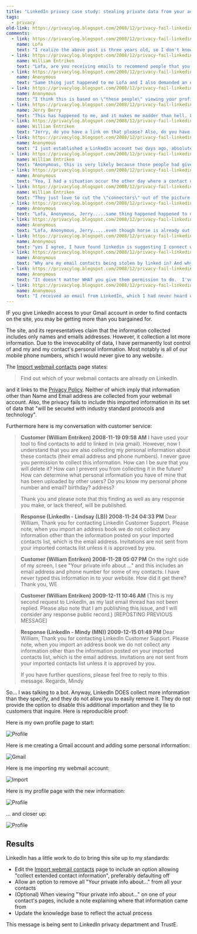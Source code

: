 ```yaml
---
title: "LinkedIn privacy case study: stealing private data from your address book"
tags:
  - privacy
old-link: https://privacylog.blogspot.com/2008/12/privacy-fail-linkedin-steals-private.html
comments:
  - link: https://privacylog.blogspot.com/2008/12/privacy-fail-linkedin-steals-private.html#comment-4953179886967594797
    name: Lofa
    text: "I realize the above post is three years old, so I don't know what has transpired in that time, or if LinkedIn has addressed the William's  issues. However, I do know this much: In the past two days LinkedIn has e-mailed me \"How about these people?\" suggestions that could only have come from them digging into the deepest levels of my e-mail system and address book! Some of the names being suggested are people I've had no dealings with in well over a decade. It's extremely unlikely these names just \"popped up.\" LinkedIn had to dig them out of very old archived e-mails. I have NEVER given them permission to do that, or to import any of my contacts! There is nothing in the LinkedIn Privacy Policy that discloses their propensity to go fishing through my computer files. I have filed a complaint, and if I don't get an response I consider satisfactory, I'll be out of there faster than you can say LinkedIn sucks."
  - link: https://privacylog.blogspot.com/2008/12/privacy-fail-linkedin-steals-private.html#comment-6290114527478167361
    name: William Entriken
    text: "Lofa, are you receiving emails to recommend people that you do NOT know? If so, this could mean that LinkedIn is guessing based on your contacts. I.E. you have 9 connections that are each connections with Mike, then you get an email: Please consider adding Mike."
  - link: https://privacylog.blogspot.com/2008/12/privacy-fail-linkedin-steals-private.html#comment-8664518951601122171
    name: Anonymous
    text: "Same thing just happened to me Lofa and I also demanded an explanation from LinkedIn. I never gave them permission to touch my private email."
  - link: https://privacylog.blogspot.com/2008/12/privacy-fail-linkedin-steals-private.html#comment-6924645829802582034
    name: Anonymous
    text: "I think this is based on \"these people\" viewing your profile or you visiting their profile on LI. Not from going into your email."
  - link: https://privacylog.blogspot.com/2008/12/privacy-fail-linkedin-steals-private.html#comment-6758276833180792368
    name: Jerry Berry
    text: "This has happened to me, and it makes me madder than hell. LinkedIn knows all the information in my Yahoo!mail address book. I have not ever given them my password or permission to access it. Either they have illegal compliance by Yahoo!, or they are using a browser exploit to simply access Yahoo!mail through the same browser I'm concurrently logged-on to LinkeIn with. This is criminal, and I'm looking forward to the EFF class-action suit."
  - link: https://privacylog.blogspot.com/2008/12/privacy-fail-linkedin-steals-private.html#comment-4471104698383254308
    name: William Entriken
    text: "Jerry, do you have a link on that please? Also, do you have some details on this Yahoo connection? Have you used Yahoo to find friends on LinkedIn or is it the same password as LinkedIn or something? Is what you saw reproducible?"
  - link: https://privacylog.blogspot.com/2008/12/privacy-fail-linkedin-steals-private.html#comment-2407240420107724256
    name: Anonymous
    text: "I just established a LinkedIn account two days ago, absolutely refused to give them access to my personal email accounts.  Now, two days later, on their page \"People You Might Know\", I see people who are listed as either shared connections, 2nd & 3rd connections, etc.  Ok, I can understand that.  They are looking for connections within their own database. BUT, I also see many people with no shared connections or indirect connections that could only have come from my personal email address book:  my friends, my sister-in-law, my wife's friends, an engineer from another company I interacted with back in 2006, parents from my son's elementary school, and more.   I'm outraged!  What's the best way to register the most effective complaint about this?  FYI.  My LinkedIn password is different than my personal email password and there are no imported contacts in LinkedIn right now (I checked).  2nd FYI:  My profile only has my current position and company, nothing else.  I have also specified most of the datasharing options to be minimal."
  - link: https://privacylog.blogspot.com/2008/12/privacy-fail-linkedin-steals-private.html#comment-2135167346825313551
    name: William Entriken
    text: "Anonymous, this is very likely because those people had given their email password and your name is in their email account. When people are freely giving away their own and their contacts' personal information, there is little we can do."
  - link: https://privacylog.blogspot.com/2008/12/privacy-fail-linkedin-steals-private.html#comment-6656921683751763177
    name: Anonymous
    text: "Yea, I had a situation occur the other day where a contact used my email address on my new b-card to invite me to connect. Well, I've been in Asia for 3+ years and built a huge rolodex of contacts there. Now all of a sudden, I'm getting contact requests from people in Asia and once that happens east meets west. Not what I want!"
  - link: https://privacylog.blogspot.com/2008/12/privacy-fail-linkedin-steals-private.html#comment-4412009025183387744
    name: William Entriken
    text: "They just love to cut the \"connectors\" out of the picture like you... by taking all your private information and making it public"
  - link: https://privacylog.blogspot.com/2008/12/privacy-fail-linkedin-steals-private.html#comment-7414047038377807274
    name: Anonymous
    text: "Lofa, Anonymous, Jerry.....same thing happened happened to me today.  I hadn't experienced this  before today on Linkedin, and then today half of my personal e-mail contact list showed up on my \"People You May Know\"....going all the way back to 2008.  It included previous employers/supervisors, company HR personnel where I have applied for positions, recruiters, relatives, .....you name it and they were on there. I assume it worked in reverse and my Linkedin profile went out to all of those people as well. Unfortunately, for both personal & professional reasons, I did not want my Linkedin profile automatically broadcast to several people on my e-mail contact list. This is not just cookies following me around on the internet.....this is taking my personal email account contact list for their personal use and  is outright Theft, and no other explanation can be made for it.  I also contacted Linkedin today to officially have them delete my contact list from their system.....we'll see what happens.<br /><br />This whole \"cookie theft\" thing has gone too far."
  - link: https://privacylog.blogspot.com/2008/12/privacy-fail-linkedin-steals-private.html#comment-1316155896442826180
    name: Anonymous
    text: "Lofa, Anonymous, Jerry.....even though horse is already out of the barn, I found a way to take all my personal webmail contacts out of Linkedin system.....I'm hoping permanently but not betting on it. All my webmail contacts were in Linkedin's \"Imported Contacts\", although I did not do the importing. That was Linkedin's doing....totally. If it happens again I think Linkedin should be held legally accountable, as my personal webmail contact list is not on public domain and can not be publicly shared by anyone, let alone stolen via cookies in the first place.<br /> <br />See below process for removing Imported Contact List...<br /><br />Removing Imported Contacts<br /><br />Click Contacts at the top of your home page.<br />Click the Imported Contacts tab.<br />Make sure the Select All box is unchecked by clicking on it.<br />Click the box in front of the contact you wish to remove.<br />At the bottom of the page, click Delete selected contacts.<br />Click Delete to confirm. <br /><br />Good Luck !!<br />"
  - link: https://privacylog.blogspot.com/2008/12/privacy-fail-linkedin-steals-private.html#comment-3117454666063815955
    name: Anonymous
    text: "yes I agree, I have found linkedin is suggesting I connect with people who I work with. The thing is, I have not recorded any information about my currect workplace on my profile (my old workplace details are still listed) and I have not connected to any of the people at my currect workplace. Also I use a different email address at work to the one I use with linkedin...so my suspicion is linkedin is scanning my outlook for addresses of the people I have communicated with via email because these are the only ones it suggests I connect to."
  - link: https://privacylog.blogspot.com/2008/12/privacy-fail-linkedin-steals-private.html#comment-7394900804285360559
    name: Anonymous
    text: "Why are my email contacts being stolen by linked in? And why no one is doing anything about it. I never give anyone permission to do such a thing. This is bs. I need some answers and linked in is ignoring everyone that have a problem. I will try to post this thing in as many places in web so that people are aware of this scam"
  - link: https://privacylog.blogspot.com/2008/12/privacy-fail-linkedin-steals-private.html#comment-3828895476626793862
    name: Anonymous
    text: "It doesn't matter WHAT you give them permission to do.  I've been a LIn member for many years.  Their entire business model is built up them intalling malware on your computer that steals the contents of your address book repeatedly even if you NEVER give them permission to access ANY of you addressess or contact info.  They simply steal it, then slyly ask if you happen to know any of the people they present to you.  Of course you know them.  They stole them illegally and without permission.  THAT IS THEIR BUSINESS PLAN.  It's built upon the. incompetence and corruption of Microsoft. The only fix is to keep ALL of you contacts saved in a separate XL file.  Never gonna happen so get used to pervasive criminality from LIn.  Brave New World for many years now. I've never given them permission to access anything and they've simply stolen it dozens of times over the years.  It's easy to catch them: add a new conact that totally not related to the others, and soon they will ask if you know them.  Duh!"
  - link: https://privacylog.blogspot.com/2008/12/privacy-fail-linkedin-steals-private.html#comment-7656610989096440099
    name: Anonymous
    text: "I received an email from LinkedIn, which I had never heard of or cared to remember if I had heard the name before. It was an invitation from an individual with whom I had important on-going legal business. I clicked on a link that opened a LinkedIn web page where I was asked to set-up an account. I cautiously began to enter login info and some personal profile info but decided not to continue as I really didn't want to supply some of the info that was being asked of me, so I backspaced and deleted all field entries without submitting anything and then closed the web page. Minutes later I received an email from LinkedIn welcoming me as a member and asking me to login and complete the profile questions. This time the page had names and photos of people I have listed in my outlook contacts folders as LinkedIn members. I feel as if I have been raped and can sympathize with William Entriken and his plight. Where are the authorities who are supposed to protect us from predators like LinkedIn? or are there any? I unsubscribed by not logging in using the password that I had typed and deleted with out submitting, but by getting a temporary password by clicking on \"I forgot my password\", logging in with it, and finding the link to delete the account that I never submitted information for I deleted the account.  It was a nightmare and my world has changed as does some ones life who has been forcibly raped."
---
```


IF you give LinkedIn access to your Gmail account in order to find contacts on the site, you may be getting more than you bargained for.

The site, and its representatives claim that the information collected includes only names and emails addresses. However, it collection a lot more information. Due to the irrevocability of data, I have permanently lost control of and my and my contact's personal information. Most notably is all of our mobile phone numbers, which I would never give to any website.

The [Import webmail contacts](https://www.linkedin.com/secure/uploadContacts?displayWebMail=) page states:

> Find out which of your webmail contacts are already on LinkedIn.

and it links to the [Privacy Policy](https://www.linkedin.com/static?key=privacy_policy). Neither of which imply that information other than Name and Email address are collected from your webmail account. Also, the privacy fails to include this imported information in its set of data that "will be secured with industry standard protocols and technology".

Furthermore here is my conversation with customer service:

> **Customer (William Entriken) 2008-11-19 09:58 AM** I have used your tool to find contacts to add to linked in (via gmail). However, now I understand that you are also collecting my personal information about these contacts (their email address and phone numbers). I never gave you permission to collect this information. How can I be sure that you will delete it? How can I prevent you from collecting it in the future? How can determine what personal information you have of mine that has been uploaded by other users? Do you know my personal phone number and email? birthday? address?
>
> Thank you and please note that this finding as well as any response you make, or lack thereof, will be published.

> **Response (LinkedIn - Lindsay (LB)) 2008-11-24 04:33 PM** Dear William, Thank you for contacting LinkedIn Customer Support. Please note, when you import an address book we do not collect any information other than the information posted on your imported contacts list, which is the email address. Invitations are not sent from your imported contacts list unless it is approved by you.

> **Customer (William Entriken) 2008-11-28 05:07 PM** On the right side of my screen, I see "Your private info about ..." and this includes an email address and phone number for some of my contacts. I have never typed this information in to your website. How did it get there? Thank you, WE

> **Customer (William Entriken) 2009-12-11 10:46 AM** (This is my second request to LinkedIn, as my last email thread has not been replied. Please also note that I am publishing this issue, and I will consider any response public record.) [REPOSTING PREVIOUS MESSAGE]

> **Response (LinkedIn - Mindy (MN)) 2009-12-15 01:49 PM** Dear William, Thank you for contacting LinkedIn Customer Support. Please note, when you import an address book we do not collect any information other than the information posted on your imported contacts list, which is the email address. Invitations are not sent from your imported contacts list unless it is approved by you.
>
> If you have further questions, please feel free to reply to this message. Regards, Mindy

So... I was talking to a bot. Anyway, LinkedIn DOES collect more information than they specify, and they do not allow you to easily remove it. They do not provide the option to disable this additional importation and they lie to customers that inquire. Here is reproducible proof:

Here is my own profile page to start:

![Profile](/assets/images/2008-12-23-linkedin-steals-private-address-data.webp)

Here is me creating a Gmail account and adding some personal information:

![Gmail](/assets/images/2008-12-23-linkedin-steals-private-address-data-2.webp)

Here is me importing my webmail account:

![Import](/assets/images/2008-12-23-linkedin-steals-private-address-data-3.webp)

Here is my profile page with the new information:

![Profile](/assets/images/2008-12-23-linkedin-steals-private-address-data-4.webp)

... and closer up:

![Profile](/assets/images/2008-12-23-linkedin-steals-private-address-data-5.webp)

## Results

LinkedIn has a little work to do to bring this site up to my standards:

- Edit the [Import webmail contacts](https://www.linkedin.com/secure/uploadContacts?displayWebMail=) page to include an option allowing "collect extended contact information", preferably defaulting off
- Allow an option to remove all "Your private info about..." from all your contacts
- (Optional) When viewing "Your private info about..." on one of your contact's pages, include a note explaining where that information came from
- Update the knowledge base to reflect the actual process

This message is being sent to LinkedIn privacy department and TrustE.
